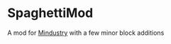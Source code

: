 # SpaghettiMod

A mod for [Mindustry](https://mindustrygame.github.io/) with a few minor block additions

